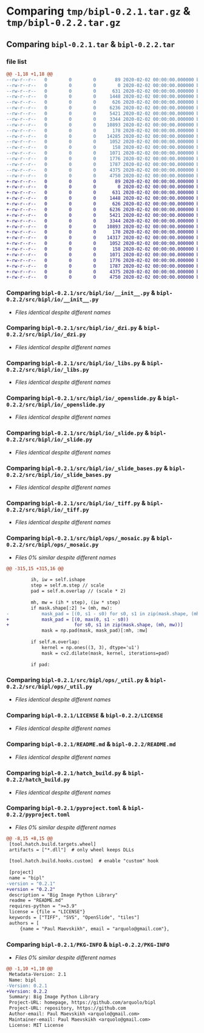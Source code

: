 # Comparing `tmp/bipl-0.2.1.tar.gz` & `tmp/bipl-0.2.2.tar.gz`

## Comparing `bipl-0.2.1.tar` & `bipl-0.2.2.tar`

### file list

```diff
@@ -1,18 +1,18 @@
--rw-r--r--   0        0        0       89 2020-02-02 00:00:00.000000 bipl-0.2.1/src/bipl/__init__.py
--rw-r--r--   0        0        0        0 2020-02-02 00:00:00.000000 bipl-0.2.1/src/bipl/py.typed
--rw-r--r--   0        0        0      631 2020-02-02 00:00:00.000000 bipl-0.2.1/src/bipl/io/__init__.py
--rw-r--r--   0        0        0     1448 2020-02-02 00:00:00.000000 bipl-0.2.1/src/bipl/io/_dzi.py
--rw-r--r--   0        0        0      626 2020-02-02 00:00:00.000000 bipl-0.2.1/src/bipl/io/_libs.py
--rw-r--r--   0        0        0     6236 2020-02-02 00:00:00.000000 bipl-0.2.1/src/bipl/io/_openslide.py
--rw-r--r--   0        0        0     5421 2020-02-02 00:00:00.000000 bipl-0.2.1/src/bipl/io/_slide.py
--rw-r--r--   0        0        0     3344 2020-02-02 00:00:00.000000 bipl-0.2.1/src/bipl/io/_slide_bases.py
--rw-r--r--   0        0        0    10893 2020-02-02 00:00:00.000000 bipl-0.2.1/src/bipl/io/_tiff.py
--rw-r--r--   0        0        0      178 2020-02-02 00:00:00.000000 bipl-0.2.1/src/bipl/ops/__init__.py
--rw-r--r--   0        0        0    14285 2020-02-02 00:00:00.000000 bipl-0.2.1/src/bipl/ops/_mosaic.py
--rw-r--r--   0        0        0     1052 2020-02-02 00:00:00.000000 bipl-0.2.1/src/bipl/ops/_util.py
--rw-r--r--   0        0        0      158 2020-02-02 00:00:00.000000 bipl-0.2.1/.gitignore
--rw-r--r--   0        0        0     1071 2020-02-02 00:00:00.000000 bipl-0.2.1/LICENSE
--rw-r--r--   0        0        0     1776 2020-02-02 00:00:00.000000 bipl-0.2.1/README.md
--rw-r--r--   0        0        0     1787 2020-02-02 00:00:00.000000 bipl-0.2.1/hatch_build.py
--rw-r--r--   0        0        0     4375 2020-02-02 00:00:00.000000 bipl-0.2.1/pyproject.toml
--rw-r--r--   0        0        0     4750 2020-02-02 00:00:00.000000 bipl-0.2.1/PKG-INFO
+-rw-r--r--   0        0        0       89 2020-02-02 00:00:00.000000 bipl-0.2.2/src/bipl/__init__.py
+-rw-r--r--   0        0        0        0 2020-02-02 00:00:00.000000 bipl-0.2.2/src/bipl/py.typed
+-rw-r--r--   0        0        0      631 2020-02-02 00:00:00.000000 bipl-0.2.2/src/bipl/io/__init__.py
+-rw-r--r--   0        0        0     1448 2020-02-02 00:00:00.000000 bipl-0.2.2/src/bipl/io/_dzi.py
+-rw-r--r--   0        0        0      626 2020-02-02 00:00:00.000000 bipl-0.2.2/src/bipl/io/_libs.py
+-rw-r--r--   0        0        0     6236 2020-02-02 00:00:00.000000 bipl-0.2.2/src/bipl/io/_openslide.py
+-rw-r--r--   0        0        0     5421 2020-02-02 00:00:00.000000 bipl-0.2.2/src/bipl/io/_slide.py
+-rw-r--r--   0        0        0     3344 2020-02-02 00:00:00.000000 bipl-0.2.2/src/bipl/io/_slide_bases.py
+-rw-r--r--   0        0        0    10893 2020-02-02 00:00:00.000000 bipl-0.2.2/src/bipl/io/_tiff.py
+-rw-r--r--   0        0        0      178 2020-02-02 00:00:00.000000 bipl-0.2.2/src/bipl/ops/__init__.py
+-rw-r--r--   0        0        0    14317 2020-02-02 00:00:00.000000 bipl-0.2.2/src/bipl/ops/_mosaic.py
+-rw-r--r--   0        0        0     1052 2020-02-02 00:00:00.000000 bipl-0.2.2/src/bipl/ops/_util.py
+-rw-r--r--   0        0        0      158 2020-02-02 00:00:00.000000 bipl-0.2.2/.gitignore
+-rw-r--r--   0        0        0     1071 2020-02-02 00:00:00.000000 bipl-0.2.2/LICENSE
+-rw-r--r--   0        0        0     1776 2020-02-02 00:00:00.000000 bipl-0.2.2/README.md
+-rw-r--r--   0        0        0     1787 2020-02-02 00:00:00.000000 bipl-0.2.2/hatch_build.py
+-rw-r--r--   0        0        0     4375 2020-02-02 00:00:00.000000 bipl-0.2.2/pyproject.toml
+-rw-r--r--   0        0        0     4750 2020-02-02 00:00:00.000000 bipl-0.2.2/PKG-INFO
```

### Comparing `bipl-0.2.1/src/bipl/io/__init__.py` & `bipl-0.2.2/src/bipl/io/__init__.py`

 * *Files identical despite different names*

### Comparing `bipl-0.2.1/src/bipl/io/_dzi.py` & `bipl-0.2.2/src/bipl/io/_dzi.py`

 * *Files identical despite different names*

### Comparing `bipl-0.2.1/src/bipl/io/_libs.py` & `bipl-0.2.2/src/bipl/io/_libs.py`

 * *Files identical despite different names*

### Comparing `bipl-0.2.1/src/bipl/io/_openslide.py` & `bipl-0.2.2/src/bipl/io/_openslide.py`

 * *Files identical despite different names*

### Comparing `bipl-0.2.1/src/bipl/io/_slide.py` & `bipl-0.2.2/src/bipl/io/_slide.py`

 * *Files identical despite different names*

### Comparing `bipl-0.2.1/src/bipl/io/_slide_bases.py` & `bipl-0.2.2/src/bipl/io/_slide_bases.py`

 * *Files identical despite different names*

### Comparing `bipl-0.2.1/src/bipl/io/_tiff.py` & `bipl-0.2.2/src/bipl/io/_tiff.py`

 * *Files identical despite different names*

### Comparing `bipl-0.2.1/src/bipl/ops/_mosaic.py` & `bipl-0.2.2/src/bipl/ops/_mosaic.py`

 * *Files 0% similar despite different names*

```diff
@@ -315,15 +315,16 @@
 
         ih, iw = self.ishape
         step = self.m.step // scale
         pad = self.m.overlap // (scale * 2)
 
         mh, mw = (ih * step), (iw * step)
         if mask.shape[:2] != (mh, mw):
-            mask_pad = [(0, s1 - s0) for s0, s1 in zip(mask.shape, (mh, mw))]
+            mask_pad = [(0, max(0, s1 - s0))
+                        for s0, s1 in zip(mask.shape, (mh, mw))]
             mask = np.pad(mask, mask_pad)[:mh, :mw]
 
         if self.m.overlap:
             kernel = np.ones((3, 3), dtype='u1')
             mask = cv2.dilate(mask, kernel, iterations=pad)
 
         if pad:
```

### Comparing `bipl-0.2.1/src/bipl/ops/_util.py` & `bipl-0.2.2/src/bipl/ops/_util.py`

 * *Files identical despite different names*

### Comparing `bipl-0.2.1/LICENSE` & `bipl-0.2.2/LICENSE`

 * *Files identical despite different names*

### Comparing `bipl-0.2.1/README.md` & `bipl-0.2.2/README.md`

 * *Files identical despite different names*

### Comparing `bipl-0.2.1/hatch_build.py` & `bipl-0.2.2/hatch_build.py`

 * *Files identical despite different names*

### Comparing `bipl-0.2.1/pyproject.toml` & `bipl-0.2.2/pyproject.toml`

 * *Files 0% similar despite different names*

```diff
@@ -8,15 +8,15 @@
 [tool.hatch.build.targets.wheel]
 artifacts = ["*.dll"]  # only wheel keeps DLLs
 
 [tool.hatch.build.hooks.custom]  # enable "custom" hook
 
 [project]
 name = "bipl"
-version = "0.2.1"
+version = "0.2.2"
 description = "Big Image Python Library"
 readme = "README.md"
 requires-python = ">=3.9"
 license = {file = "LICENSE"}
 keywords = ["TIFF", "SVS", "OpenSlide", "tiles"]
 authors = [
     {name = "Paul Maevskikh", email = "arquolo@gmail.com"},
```

### Comparing `bipl-0.2.1/PKG-INFO` & `bipl-0.2.2/PKG-INFO`

 * *Files 0% similar despite different names*

```diff
@@ -1,10 +1,10 @@
 Metadata-Version: 2.1
 Name: bipl
-Version: 0.2.1
+Version: 0.2.2
 Summary: Big Image Python Library
 Project-URL: homepage, https://github.com/arquolo/bipl
 Project-URL: repository, https://github.com
 Author-email: Paul Maevskikh <arquolo@gmail.com>
 Maintainer-email: Paul Maevskikh <arquolo@gmail.com>
 License: MIT License
```

